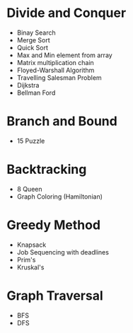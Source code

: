 # Divide and Conquer

- Binay Search
- Merge Sort
- Quick Sort
- Max and Min element from array
- Matrix multiplication chain
- Floyed-Warshall Algorithm
- Travelling Salesman Problem
- Dijkstra
- Bellman Ford

# Branch and Bound

- 15 Puzzle

# Backtracking

- 8 Queen
- Graph Coloring (Hamiltonian)

# Greedy Method

- Knapsack
- Job Sequencing with deadlines
- Prim's
- Kruskal's

# Graph Traversal

- BFS
- DFS